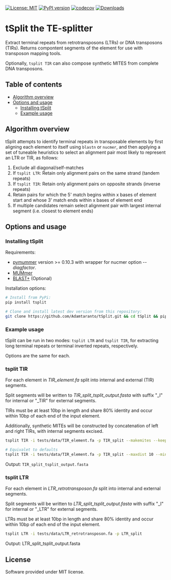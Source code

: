 [![License: MIT](https://img.shields.io/badge/License-MIT-yellow.svg)](https://opensource.org/licenses/MIT)
[![PyPI version](https://badge.fury.io/py/tSplit.svg)](https://badge.fury.io/py/tSplit)
[![codecov](https://codecov.io/gh/Adamtaranto/tSplit/graph/badge.svg?token=24AGM1OWS5)](https://codecov.io/gh/Adamtaranto/tSplit)
[![Downloads](https://pepy.tech/badge/tsplit)](https://pepy.tech/project/tsplit)

# tSplit the TE-splitter

Extract terminal repeats from retrotransposons (LTRs) or DNA transposons (TIRs). Returns compontent segments of the element for use with transposon mapping tools.

Optionally, `tsplit TIR` can also compose synthetic MITES from complete DNA transposons.

## Table of contents

* [Algorithm overview](#algorithm-overview)
* [Options and usage](#options-and-usage)
  * [Installing tSplit](#installing-tsplit)
  * [Example usage](#example-usage)

## Algorithm overview

tSplit attempts to identify terminal repeats in transposable elements by
first aligning each element to itself using `blastn` or `nucmer`, and then applying a set of
tuneable heuristics to select an alignment pair most likely to represent an LTR or TIR, as follows:

  1. Exclude all diagonal/self-matches
  2. If `tsplit LTR`: Retain only alignment pairs on the same strand (tandem repeats)
  3. If `tsplit TIR`: Retain only alignment pairs on opposite strands (inverse repeats)
  4. Retain pairs for which the 5' match begins within x bases of element start
     and whose 3' match ends within x bases of element end
  5. If multiple candidates remain select alignment pair with largest internal segment
  (i.e. closest to element ends)

## Options and usage

### Installing tSplit

Requirements:

* [pymummer](https://pypi.python.org/pypi/pymummer) version >= 0.10.3 with wrapper for nucmer option *--diagfactor*.
* [MUMmer](http://mummer.sourceforge.net/)
* [BLAST+](ftp://ftp.ncbi.nlm.nih.gov/blast/executables/blast+/LATEST/) (Optional)

Installation options:

```bash
# Install from PyPi:
pip install tsplit

# Clone and install latest dev version from this repository:
git clone https://github.com/Adamtaranto/tSplit.git && cd tSplit && pip install -e '.[dev]'
```

### Example usage

tSplit can be run in two modes: `tsplit LTR` and `tsplit TIR`, for extracting long terminal repeats or terminal inverted repeats, respectively.

Options are the same for each.

### tsplit TIR

For each element in *TIR_element.fa* split into internal and external (TIR) segments.

Split segments will be written to *TIR_split_tsplit_output.fasta* with suffix "_I" for internal or "_TIR" for external segments.

TIRs must be at least 10bp in length and share 80%
identity and occur within 10bp of each end of the input element.

Additionally, synthetic MITEs will be constructed by concatenation of left and right TIRs, with internal segments excised.

```bash
tsplit TIR -i tests/data/TIR_element.fa -p TIR_split --makemites --keeptemp

# Equivalet to defaults
tsplit TIR -i tests/data/TIR_element.fa -p TIR_split --maxdist 10 --minid 80.0 --minterm 10 --method blastn --splitmode split --makemites --keeptemp
```

Output: `TIR_split_tsplit_output.fasta`

### tsplit LTR

For each element in *LTR_retrotransposon.fa* split into internal and external segments.

Split segments will be written to *LTR_split_tsplit_output.fasta* with suffix "_I" for internal or "_LTR" for external segments.

LTRs must be at least 10bp in length and share 80% identity and occur within 10bp of each end of the input element.

```bash
tsplit LTR -i tests/data/LTR_retrotransposon.fa -p LTR_split
```

Output: LTR_split_tsplit_output.fasta

## License

Software provided under MIT license.
